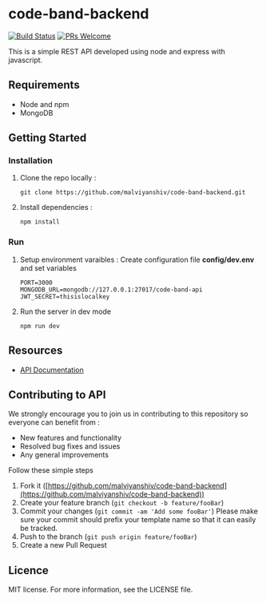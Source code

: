 # code-band-backend

<!-- [START badges] -->

[![Build Status](https://travis-ci.com/malviyanshiv/code-band-backend.svg?branch=master)](https://travis-ci.com/malviyanshiv/code-band-backend) [![PRs Welcome](https://img.shields.io/badge/PRs-welcome-brightgreen.svg?style=flat-square)](http://makeapullrequest.com)

<!-- [END badges] -->

This is a simple REST API developed using node and express with javascript.

<!-- [START requirements] -->

## Requirements

-   Node and npm
-   MongoDB

<!-- [END requirements] -->

<!-- [START getstarted] -->

## Getting Started

### Installation

1. Clone the repo locally :
    ```
    git clone https://github.com/malviyanshiv/code-band-backend.git
    ```
2. Install dependencies :
    ```
    npm install
    ```

### Run

1. Setup environment varaibles : Create configuration file **config/dev.env** and set variables
    ```
    PORT=3000
    MONGODB_URL=mongodb://127.0.0.1:27017/code-band-api
    JWT_SECRET=thisislocalkey
    ```
2. Run the server in dev mode
    ```
    npm run dev
    ```
  <!-- [END getstarted] -->

## Resources

-   [API Documentation](https://documenter.getpostman.com/view/7656573/T1DjjzBz?version=latest)

## Contributing to API

We strongly encourage you to join us in contributing to this repository so everyone can benefit from :

-   New features and functionality
-   Resolved bug fixes and issues
-   Any general improvements

Follow these simple steps

1.  Fork it ([https://github.com/malviyanshiv/code-band-backend](https://github.com/malviyanshiv/code-band-backend))
2.  Create your feature branch (`git checkout -b feature/fooBar`)
3.  Commit your changes (`git commit -am 'Add some fooBar'`) Please make sure your commit should prefix your template name so that it can easily be tracked.
4.  Push to the branch (`git push origin feature/fooBar`)
5.  Create a new Pull Request

## Licence

MIT license. For more information, see the LICENSE file.
